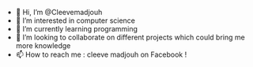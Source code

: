 - 👋 Hi, I’m @Cleevemadjouh
- 👀 I’m interested in computer science 
- 🌱 I’m currently learning programming 
- 💞️ I’m looking to collaborate on different projects which could bring me more knowledge 
- 📫 How to reach me : cleeve madjouh on Facebook !

<!---
Cleevemadjouh/Cleevemadjouh is a ✨ special ✨ repository because its `README.md` (this file) appears on your GitHub profile.
You can click the Preview link to take a look at your changes.
--->
